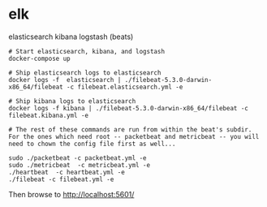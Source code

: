 # elk

elasticsearch kibana logstash (beats)

```
# Start elasticsearch, kibana, and logstash
docker-compose up

# Ship elasticsearch logs to elasticsearch
docker logs -f  elasticsearch | ./filebeat-5.3.0-darwin-x86_64/filebeat -c filebeat.elasticsearch.yml -e

# Ship kibana logs to elasticsearch
docker logs -f kibana | ./filebeat-5.3.0-darwin-x86_64/filebeat -c filebeat.kibana.yml -e

# The rest of these commands are run from within the beat's subdir. For the ones which need root -- packetbeat and metricbeat -- you will need to chown the config file first as well...

sudo ./packetbeat -c packetbeat.yml -e
sudo ./metricbeat  -c metricbeat.yml -e
./heartbeat  -c heartbeat.yml -e
./filebeat -c filebeat.yml -e
```

Then browse to [http://localhost:5601/](http://localhost:5601/)

